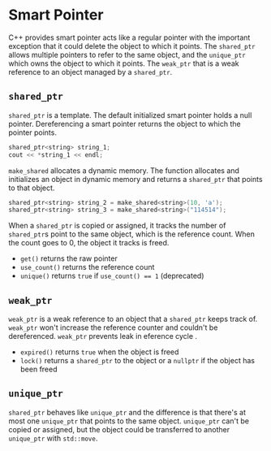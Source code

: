 # Smart Pointer

C++ provides smart pointer acts like a regular pointer with the important exception that it could delete the object to which it points. The `shared_ptr` allows multiple pointers to refer to the same object, and the `unique_ptr` which owns the object to which it points. The `weak_ptr` that is a weak reference to an object managed by a `shared_ptr`.

## `shared_ptr`

`shared_ptr` is a template. The default initialized smart pointer holds a null pointer. Dereferencing a smart pointer returns the object to which the pointer points.

```cpp
shared_ptr<string> string_1;
cout << *string_1 << endl;
```

`make_shared` allocates a dynamic memory. The function allocates and initializes an object in dynamic memory and returns a `shared_ptr` that points to that object.

```cpp
shared_ptr<string> string_2 = make_shared<string>(10, 'a');
shared_ptr<string> string_3 = make_shared<string>("114514");
```

When a `shared_ptr` is copied or assigned, it tracks the number of `shared_ptr`s point to the same object, which is the reference count. When the count goes to 0, the object it tracks is freed.

- `get()` returns the raw pointer
- `use_count()` returns the reference count
- `unique()` returns `true` if `use_count() == 1` (deprecated)

## `weak_ptr`

`weak_ptr` is a weak reference to an object that a `shared_ptr` keeps track of. `weak_ptr` won't increase the reference counter and couldn't be dereferenced.  `weak_ptr` prevents leak in eference cycle .

- `expired()` returns `true` when the object is freed
- `lock()` returns a `shared_ptr` to the object or a `nullptr` if the object has been freed

## `unique_ptr`

`shared_ptr` behaves like `unique_ptr` and the difference is that there's at most one `unique_ptr` that points to the same object. `unique_ptr` can't be copied or assigned, but the object could be transferred to another `unique_ptr` with `std::move`.
